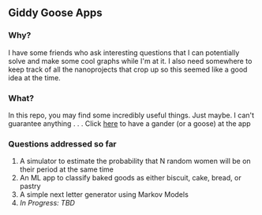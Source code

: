 ## Giddy Goose Apps

### Why?
I have some friends who ask interesting questions that I can potentially solve and make some cool graphs while I'm at it.
I also need somewhere to keep track of all the nanoprojects that crop up so this seemed like a good idea at the time.

### What?
In this repo, you may find some incredibly useful things. Just maybe. I can't guarantee anything . . .
Click [here](https://giddygoose.streamlit.app/) to have a gander (or a goose) at the app

### Questions addressed so far
1. A simulator to estimate the probability that N random women will be on their period at the same time
2. An ML app to classify baked goods as either biscuit, cake, bread, or pastry
3. A simple next letter generator using Markov Models
4. <em>In Progress:<em> TBD
